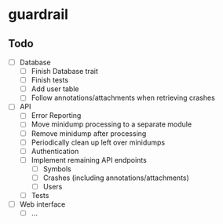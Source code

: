 # guardrail

## Todo

- [ ] Database
  - [ ] Finish Database trait
  - [ ] Finish tests
  - [ ] Add user table
  - [ ] Follow annotations/attachments when retrieving crashes
- [ ] API
  - [ ] Error Reporting
  - [ ] Move minidump processing to a separate module
  - [ ] Remove minidump after processing
  - [ ] Periodically clean up left over minidumps
  - [ ] Authentication
  - [ ] Implement remaining API endpoints
    - [ ] Symbols
    - [ ] Crashes (including annotations/attachments)
    - [ ] Users
  - [ ] Tests
- [ ] Web interface
  - [ ] ...
